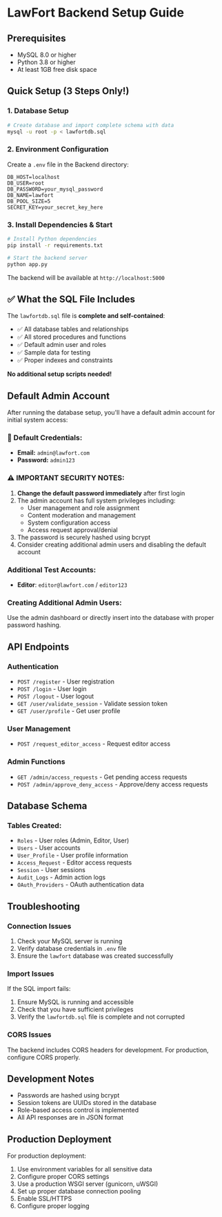 # LawFort Backend Setup Guide

## Prerequisites
- MySQL 8.0 or higher
- Python 3.8 or higher
- At least 1GB free disk space

## Quick Setup (3 Steps Only!)

### 1. Database Setup
```bash
# Create database and import complete schema with data
mysql -u root -p < lawfortdb.sql
```

### 2. Environment Configuration
Create a `.env` file in the Backend directory:
```env
DB_HOST=localhost
DB_USER=root
DB_PASSWORD=your_mysql_password
DB_NAME=lawfort
DB_POOL_SIZE=5
SECRET_KEY=your_secret_key_here
```

### 3. Install Dependencies & Start
```bash
# Install Python dependencies
pip install -r requirements.txt

# Start the backend server
python app.py
```

The backend will be available at `http://localhost:5000`

## ✅ What the SQL File Includes
The `lawfortdb.sql` file is **complete and self-contained**:
- ✅ All database tables and relationships
- ✅ All stored procedures and functions
- ✅ Default admin user and roles
- ✅ Sample data for testing
- ✅ Proper indexes and constraints

**No additional setup scripts needed!**

## Default Admin Account

After running the database setup, you'll have a default admin account for initial system access:

### 🔐 Default Credentials:
- **Email:** `admin@lawfort.com`
- **Password:** `admin123`

### ⚠️ IMPORTANT SECURITY NOTES:
1. **Change the default password immediately** after first login
2. The admin account has full system privileges including:
   - User management and role assignment
   - Content moderation and management
   - System configuration access
   - Access request approval/denial
3. The password is securely hashed using bcrypt
4. Consider creating additional admin users and disabling the default account

### Additional Test Accounts:
- **Editor**: `editor@lawfort.com` / `editor123`

### Creating Additional Admin Users:
Use the admin dashboard or directly insert into the database with proper password hashing.

## API Endpoints

### Authentication
- `POST /register` - User registration
- `POST /login` - User login
- `POST /logout` - User logout
- `GET /user/validate_session` - Validate session token
- `GET /user/profile` - Get user profile

### User Management
- `POST /request_editor_access` - Request editor access

### Admin Functions
- `GET /admin/access_requests` - Get pending access requests
- `POST /admin/approve_deny_access` - Approve/deny access requests

## Database Schema

### Tables Created:
- `Roles` - User roles (Admin, Editor, User)
- `Users` - User accounts
- `User_Profile` - User profile information
- `Access_Request` - Editor access requests
- `Session` - User sessions
- `Audit_Logs` - Admin action logs
- `OAuth_Providers` - OAuth authentication data

## Troubleshooting

### Connection Issues
1. Check your MySQL server is running
2. Verify database credentials in `.env` file
3. Ensure the `lawfort` database was created successfully

### Import Issues
If the SQL import fails:
1. Ensure MySQL is running and accessible
2. Check that you have sufficient privileges
3. Verify the `lawfortdb.sql` file is complete and not corrupted

### CORS Issues
The backend includes CORS headers for development. For production, configure CORS properly.

## Development Notes

- Passwords are hashed using bcrypt
- Session tokens are UUIDs stored in the database
- Role-based access control is implemented
- All API responses are in JSON format

## Production Deployment

For production deployment:
1. Use environment variables for all sensitive data
2. Configure proper CORS settings
3. Use a production WSGI server (gunicorn, uWSGI)
4. Set up proper database connection pooling
5. Enable SSL/HTTPS
6. Configure proper logging
